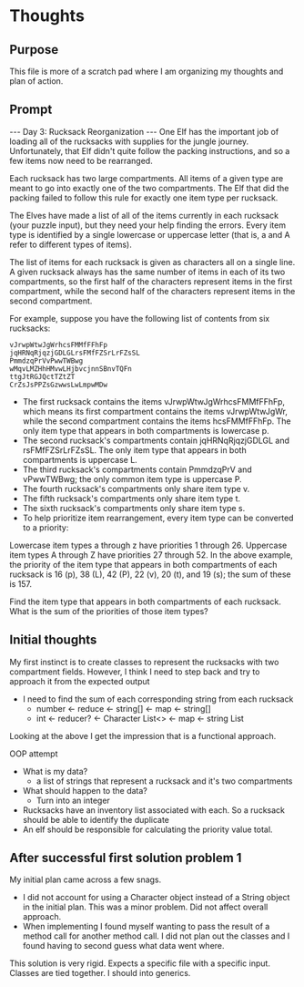 # Thoughts
## Purpose
This file is more of a scratch pad where I am organizing my thoughts and plan of action.

## Prompt
--- Day 3: Rucksack Reorganization ---
One Elf has the important job of loading all of the rucksacks with supplies for the jungle journey. Unfortunately, that Elf didn't quite follow the packing instructions, and so a few items now need to be rearranged.

Each rucksack has two large compartments. All items of a given type are meant to go into exactly one of the two compartments. The Elf that did the packing failed to follow this rule for exactly one item type per rucksack.

The Elves have made a list of all of the items currently in each rucksack (your puzzle input), but they need your help finding the errors. Every item type is identified by a single lowercase or uppercase letter (that is, a and A refer to different types of items).

The list of items for each rucksack is given as characters all on a single line. A given rucksack always has the same number of items in each of its two compartments, so the first half of the characters represent items in the first compartment, while the second half of the characters represent items in the second compartment.

For example, suppose you have the following list of contents from six rucksacks:

```
vJrwpWtwJgWrhcsFMMfFFhFp
jqHRNqRjqzjGDLGLrsFMfFZSrLrFZsSL
PmmdzqPrVvPwwTWBwg
wMqvLMZHhHMvwLHjbvcjnnSBnvTQFn
ttgJtRGJQctTZtZT
CrZsJsPPZsGzwwsLwLmpwMDw
```
- The first rucksack contains the items vJrwpWtwJgWrhcsFMMfFFhFp, which means its first compartment contains the items vJrwpWtwJgWr, while the second compartment contains the items hcsFMMfFFhFp. The only item type that appears in both compartments is lowercase p.
- The second rucksack's compartments contain jqHRNqRjqzjGDLGL and rsFMfFZSrLrFZsSL. The only item type that appears in both compartments is uppercase L.
- The third rucksack's compartments contain PmmdzqPrV and vPwwTWBwg; the only common item type is uppercase P.
- The fourth rucksack's compartments only share item type v.
- The fifth rucksack's compartments only share item type t.
- The sixth rucksack's compartments only share item type s.
- To help prioritize item rearrangement, every item type can be converted to a priority:

Lowercase item types a through z have priorities 1 through 26.
Uppercase item types A through Z have priorities 27 through 52.
In the above example, the priority of the item type that appears in both compartments of each rucksack is 16 (p), 38 (L), 42 (P), 22 (v), 20 (t), and 19 (s); the sum of these is 157.

Find the item type that appears in both compartments of each rucksack. What is the sum of the priorities of those item types?

## Initial thoughts
My first instinct is to create classes to represent the rucksacks with two compartment fields. However, I think I need to
step back and try to approach it from the expected output
- I need to find the sum of each corresponding string from each rucksack
  - number <- reduce <- string[] <- map <- string[]
  - int <- reducer? <- Character List<> <- map <- string List<Data Object>

Looking at the above I get the impression that is a functional approach.

OOP attempt
- What is my data?
  - a list of strings that represent a rucksack and it's two compartments
- What should happen to the data?
  - Turn into an integer
- Rucksacks have an inventory list associated with each. So a rucksack should be able to identify the duplicate
- An elf should be responsible for calculating the priority value total.

## After successful first solution problem 1
My initial plan came across a few snags. 
- I did not account for using a Character object instead of a String object in the initial
plan. This was a minor problem. Did not affect overall approach.
- When implementing I found myself wanting to pass the result of a method call for another method call. I did not plan
out the classes and I found having to second guess what data went where.

This solution is very rigid. Expects a specific file with a specific input. Classes are tied together. I should 
into generics.